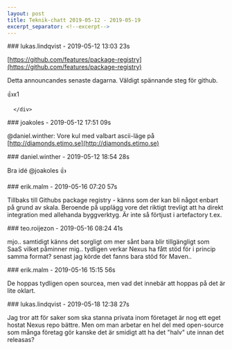```yaml
---
layout: post
title: Teknik-chatt 2019-05-12 - 2019-05-19
excerpt_separator: <!--excerpt-->
---
```

<section class="message" markdown="1">
### lukas.lindqvist - 2019-05-12 13:03 23s

[https://github.com/features/package-registry](https://github.com/features/package-registry)

Detta announcandes senaste dagarna. Väldigt spännande steg för github.
<div class="reactionsDiv">
<div class="reactionDiv">
<span title="joakoles reacted this way." class="reactionSpan">
👍x1</span>
</div>
     
      </div>
    
</section>
<section class="message" markdown="1">
### joakoles - 2019-05-12 17:51 09s

@daniel.winther: Vore kul med valbart ascii-läge på [http://diamonds.etimo.se](http://diamonds.etimo.se)
</section>
<section class="message" markdown="1">
### daniel.winther - 2019-05-12 18:54 28s

Bra idé @joakoles 👍
</section>
<section class="message" markdown="1">
### erik.malm - 2019-05-16 07:20 57s

Tillbaks till Githubs package registry -  känns som der kan bli något enbart på grund av skala. Beroende på upplägg vore det riktigt trevligt att ha direkt integration med allehanda byggverktyg. 
Är inte så förtjust i artefactory t.ex.
</section>
<section class="message" markdown="1">
### teo.roijezon - 2019-05-16 08:24 41s

mjo.. samtidigt känns det sorgligt om mer sånt bara blir tillgängligt som SaaS
vilket påminner mig.. tydligen verkar Nexus ha fått stöd för i princip samma format? senast jag körde det fanns bara stöd för Maven..
</section>
<section class="message" markdown="1">
### erik.malm - 2019-05-16 15:15 56s

De hoppas tydligen open sourcea, men vad det innebär att hoppas på det är lite oklart.
</section>
<section class="message" markdown="1">
### lukas.lindqvist - 2019-05-18 12:38 27s

Jag tror att för saker som ska stanna privata inom företaget är nog ett eget hostat Nexus repo bättre. Men om man arbetar en hel del med open-source som många företag gör kanske det är smidigt att ha det "halv" ute innan det releasas?

<!--excerpt-->
</section>